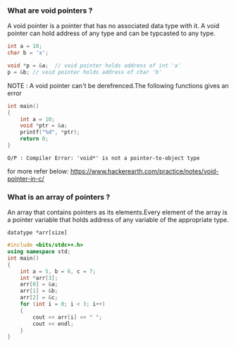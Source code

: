 ### What are void pointers ? <br>
A void pointer is a pointer that has no associated data type with it. A void pointer can hold address of any type and can be typcasted to any type.

``` C++
int a = 10;
char b = 'x';

void *p = &a;  // void pointer holds address of int 'a'
p = &b; // void pointer holds address of char 'b'
```
NOTE : A void pointer can't be derefrenced.The following functions gives an error

```C++
int main()
{
    int a = 10;
    void *ptr = &a;
    printf("%d", *ptr);
    return 0;
}
```
```
O/P : Compiler Error: 'void*' is not a pointer-to-object type
```
for more refer below:
https://www.hackerearth.com/practice/notes/void-pointer-in-c/

### What is an array of pointers ?
An array that contains pointers as its elements.Every element of the array is a pointer variable that holds address of any variable of the appropriate type.

```
datatype *arr[size]
```
```C++
#include <bits/stdc++.h>
using namespace std;
int main()
{
    int a = 5, b = 6, c = 7;
    int *arr[3];
    arr[0] = &a;
    arr[1] = &b;
    arr[2] = &c;
    for (int i = 0; i < 3; i++)
    {
        cout << arr[i] << " ";
        cout << endl;
    }
}
```
